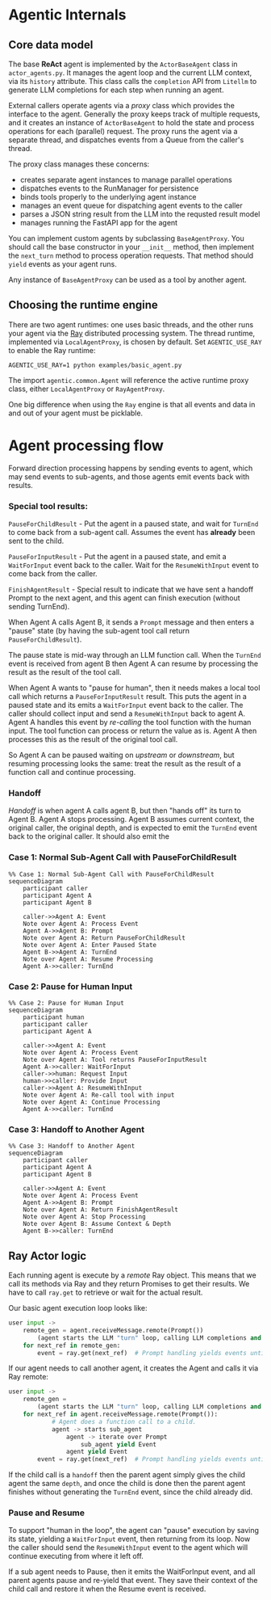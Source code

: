 # Agentic Internals

## Core data model

The base **ReAct** agent is implemented by the `ActorBaseAgent` class in `actor_agents.py`. 
It manages the agent loop and the current LLM context, via its `history` attribute. This
class calls the `completion` API from `Litellm` to generate LLM completions for each
step when running an agent.

External callers operate agents via a _proxy_ class which provides the interface to the agent.
Generally the proxy keeps track of multiple requests, and it creates an instance of `ActorBaseAgent`
to hold the state and process operations for each (parallel) request. The proxy runs the agent
via a separate thread, and dispatches events from a Queue from the caller's thread.

The proxy class manages these concerns:

- creates separate agent instances to manage parallel operations
- dispatches events to the RunManager for persistence
- binds tools properly to the underlying agent instance
- manages an event queue for dispatching agent events to the caller
- parses a JSON string result from the LLM into the requsted result model
- manages running the FastAPI app for the agent

You can implement custom agents by subclassing `BaseAgentProxy`. You should call the base
constructor in your `__init__` method, then implement the `next_turn` method to process
operation requests. That method should `yield` events as your agent runs.

Any instance of `BaseAgentProxy` can be used as a tool by another agent.

## Choosing the runtime engine

There are two agent runtimes: one uses basic threads, and the other runs your agent via the
[Ray](https://github.com/ray-project/ray) distributed processing system. The thread runtime, implemented via `LocalAgentProxy`,
is chosen by default. Set `AGENTIC_USE_RAY` to enable the Ray runtime:

    AGENTIC_USE_RAY=1 python examples/basic_agent.py

The import `agentic.common.Agent` will reference the active runtime proxy class, either
`LocalAgentProxy` or `RayAgentProxy`.

One big difference when using the `Ray` engine is that all events and data in and out of
your agent must be picklable.

# Agent processing flow

Forward direction processing happens by sending events to agent, which may send
events to sub-agents, and those agents emit events back with results.

### Special tool results:

`PauseForChildResult`  - Put the agent in a paused state, and wait for `TurnEnd` to come
back from a sub-agent call. Assumes the event has **already** been sent to the child.

`PauseForInputResult`  - Put the agent in a paused state, and emit a `WaitForInput`
event back to the caller. Wait for the `ResumeWithInput` event to come back from the caller.

`FinishAgentResult` - Special result to indicate that we have sent a handoff Prompt
to the next agent, and this agent can finish execution (without sending TurnEnd).

When Agent A calls Agent B, it sends a `Prompt` message and then enters a "pause" state
(by having the sub-agent tool call return `PauseForChildResult`).

The pause state is mid-way through an LLM function call. When the `TurnEnd` event is 
received from agent B then Agent A can resume by processing the result as the
result of the tool call.

When Agent A wants to "pause for human", then it needs makes a local tool
call which returns a `PauseForInputResult` result. This puts the agent in a paused
state and its emits a `WaitForInput` event back to the caller. 
The caller should collect input and send a `ResumeWithInput` back to agent A.
Agent A handles this event by _re-calling_ the tool function with the human
input. The tool function can process or return the value as is. Agent A then
processes this as the result of the original tool call.

So Agent A can be paused waiting on _upstream_ or _downstream_, but resuming
processing looks the same: treat the result as the result of a function call
and continue processing.

### Handoff

_Handoff_ is when agent A calls agent B, but then "hands off" its turn to Agent B.
Agent A stops processing. Agent B assumes current context, the original caller,
the original depth, and is expected to emit the `TurnEnd` event back to the original
caller. It should also emit the 


### Case 1: Normal Sub-Agent Call with PauseForChildResult

```mermaid
%% Case 1: Normal Sub-Agent Call with PauseForChildResult
sequenceDiagram
    participant caller
    participant Agent A
    participant Agent B
    
    caller->>Agent A: Event
    Note over Agent A: Process Event
    Agent A->>Agent B: Prompt
    Note over Agent A: Return PauseForChildResult
    Note over Agent A: Enter Paused State
    Agent B->>Agent A: TurnEnd
    Note over Agent A: Resume Processing
    Agent A->>caller: TurnEnd

```

### Case 2: Pause for Human Input

```mermaid
%% Case 2: Pause for Human Input
sequenceDiagram
    participant human
    participant caller
    participant Agent A
    
    caller->>Agent A: Event
    Note over Agent A: Process Event
    Note over Agent A: Tool returns PauseForInputResult
    Agent A->>caller: WaitForInput
    caller->>human: Request Input
    human->>caller: Provide Input
    caller->>Agent A: ResumeWithInput
    Note over Agent A: Re-call tool with input
    Note over Agent A: Continue Processing
    Agent A->>caller: TurnEnd
```

### Case 3: Handoff to Another Agent

```mermaid
%% Case 3: Handoff to Another Agent
sequenceDiagram
    participant caller
    participant Agent A
    participant Agent B
    
    caller->>Agent A: Event
    Note over Agent A: Process Event
    Agent A->>Agent B: Prompt
    Note over Agent A: Return FinishAgentResult
    Note over Agent A: Stop Processing
    Note over Agent B: Assume Context & Depth
    Agent B->>caller: TurnEnd
```

## Ray Actor logic

Each running agent is execute by a _remote_ Ray object. This means that we call its
methods via Ray and they return Promises to get their results. We have to call `ray.get`
to retrieve or wait for the actual result.

Our basic agent execution loop looks like:

```python
user input ->
    remote_gen = agent.receiveMessage.remote(Prompt())
        (agent starts the LLM "turn" loop, calling LLM completions and yielding events)
    for next_ref in remote_gen:
        event = ray.get(next_ref)  # Prompt handling yields events until turn is over
```

If our agent needs to call another agent, it creates the Agent and calls it via
Ray remote:

```python
user input ->
    remote_gen = 
        (agent starts the LLM "turn" loop, calling LLM completions and yielding events)
    for next_ref in agent.receiveMessage.remote(Prompt()):
            # Agent does a function call to a child. 
            agent -> starts sub_agent
                agent -> iterate over Prompt
                    sub_agent yield Event
                agent yield Event
        event = ray.get(next_ref)  # Prompt handling yields events until turn is over
```
If the child call is a `handoff` then the parent agent simply gives the child agent
the same `depth`, and once the child is done then the parent agent finishes without
generating the `TurnEnd` event, since the child already did.

### Pause and Resume

To support "human in the loop", the agent can "pause" execution by saving its state, yielding
a `WaitForInput` event, then returning from its loop. Now the caller should send the `ResumeWithInput`
event to the agent which will continue executing from where it left off.

If a sub agent needs to Pause, then it emits the WaitForInput event, and all parent agents
pause and re-yield that event. They save their context of the child call and restore it
when the Resume event is received.
